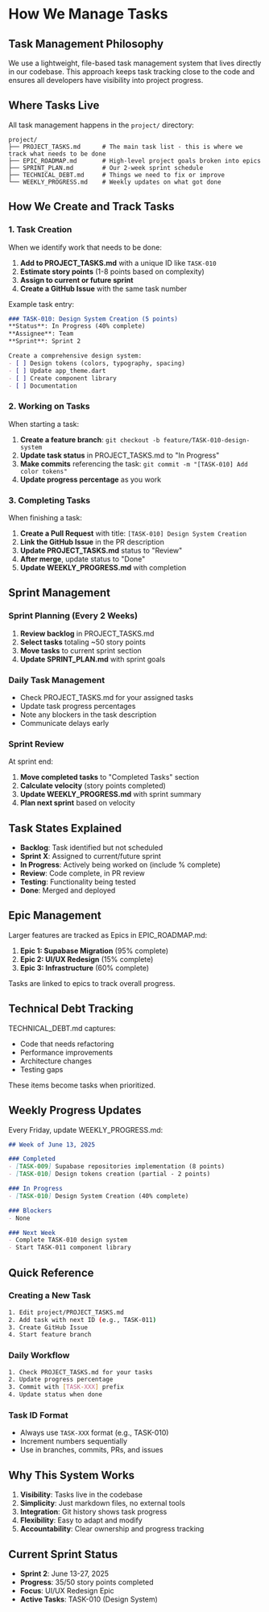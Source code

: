 # How We Manage Tasks

## Task Management Philosophy

We use a lightweight, file-based task management system that lives directly in our codebase. This approach keeps task tracking close to the code and ensures all developers have visibility into project progress.

## Where Tasks Live

All task management happens in the `project/` directory:

```
project/
├── PROJECT_TASKS.md      # The main task list - this is where we track what needs to be done
├── EPIC_ROADMAP.md       # High-level project goals broken into epics
├── SPRINT_PLAN.md        # Our 2-week sprint schedule
├── TECHNICAL_DEBT.md     # Things we need to fix or improve
└── WEEKLY_PROGRESS.md    # Weekly updates on what got done
```

## How We Create and Track Tasks

### 1. Task Creation

When we identify work that needs to be done:

1. **Add to PROJECT_TASKS.md** with a unique ID like `TASK-010`
2. **Estimate story points** (1-8 points based on complexity)
3. **Assign to current or future sprint**
4. **Create a GitHub Issue** with the same task number

Example task entry:
```markdown
### TASK-010: Design System Creation (5 points)
**Status**: In Progress (40% complete)
**Assignee**: Team
**Sprint**: Sprint 2

Create a comprehensive design system:
- [ ] Design tokens (colors, typography, spacing)
- [ ] Update app_theme.dart
- [ ] Create component library
- [ ] Documentation
```

### 2. Working on Tasks

When starting a task:

1. **Create a feature branch**: `git checkout -b feature/TASK-010-design-system`
2. **Update task status** in PROJECT_TASKS.md to "In Progress"
3. **Make commits** referencing the task: `git commit -m "[TASK-010] Add color tokens"`
4. **Update progress percentage** as you work

### 3. Completing Tasks

When finishing a task:

1. **Create a Pull Request** with title: `[TASK-010] Design System Creation`
2. **Link the GitHub Issue** in the PR description
3. **Update PROJECT_TASKS.md** status to "Review"
4. **After merge**, update status to "Done"
5. **Update WEEKLY_PROGRESS.md** with completion

## Sprint Management

### Sprint Planning (Every 2 Weeks)

1. **Review backlog** in PROJECT_TASKS.md
2. **Select tasks** totaling ~50 story points
3. **Move tasks** to current sprint section
4. **Update SPRINT_PLAN.md** with sprint goals

### Daily Task Management

- Check PROJECT_TASKS.md for your assigned tasks
- Update task progress percentages
- Note any blockers in the task description
- Communicate delays early

### Sprint Review

At sprint end:
1. **Move completed tasks** to "Completed Tasks" section
2. **Calculate velocity** (story points completed)
3. **Update WEEKLY_PROGRESS.md** with sprint summary
4. **Plan next sprint** based on velocity

## Task States Explained

- **Backlog**: Task identified but not scheduled
- **Sprint X**: Assigned to current/future sprint
- **In Progress**: Actively being worked on (include % complete)
- **Review**: Code complete, in PR review
- **Testing**: Functionality being tested
- **Done**: Merged and deployed

## Epic Management

Larger features are tracked as Epics in EPIC_ROADMAP.md:

1. **Epic 1: Supabase Migration** (95% complete)
2. **Epic 2: UI/UX Redesign** (15% complete)
3. **Epic 3: Infrastructure** (60% complete)

Tasks are linked to epics to track overall progress.

## Technical Debt Tracking

TECHNICAL_DEBT.md captures:
- Code that needs refactoring
- Performance improvements
- Architecture changes
- Testing gaps

These items become tasks when prioritized.

## Weekly Progress Updates

Every Friday, update WEEKLY_PROGRESS.md:

```markdown
## Week of June 13, 2025

### Completed
- [TASK-009] Supabase repositories implementation (8 points)
- [TASK-010] Design tokens creation (partial - 2 points)

### In Progress
- [TASK-010] Design System Creation (40% complete)

### Blockers
- None

### Next Week
- Complete TASK-010 design system
- Start TASK-011 component library
```

## Quick Reference

### Creating a New Task
```bash
1. Edit project/PROJECT_TASKS.md
2. Add task with next ID (e.g., TASK-011)
3. Create GitHub Issue
4. Start feature branch
```

### Daily Workflow
```bash
1. Check PROJECT_TASKS.md for your tasks
2. Update progress percentage
3. Commit with [TASK-XXX] prefix
4. Update status when done
```

### Task ID Format
- Always use `TASK-XXX` format (e.g., TASK-010)
- Increment numbers sequentially
- Use in branches, commits, PRs, and issues

## Why This System Works

1. **Visibility**: Tasks live in the codebase
2. **Simplicity**: Just markdown files, no external tools
3. **Integration**: Git history shows task progress
4. **Flexibility**: Easy to adapt and modify
5. **Accountability**: Clear ownership and progress tracking

## Current Sprint Status

- **Sprint 2**: June 13-27, 2025
- **Progress**: 35/50 story points completed
- **Focus**: UI/UX Redesign Epic
- **Active Tasks**: TASK-010 (Design System)